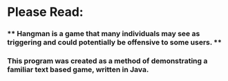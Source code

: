 # Please Read:
### ** Hangman is a game that many individuals may see as triggering and could potentially be offensive to some users. **
### This program was created as a method of demonstrating a familiar text based game, written in Java.
